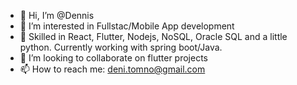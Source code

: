 - 👋 Hi, I’m @Dennis
- 👀 I’m interested in Fullstac/Mobile App development
- 🌱 Skilled in React, Flutter, Nodejs, NoSQL, Oracle SQL and a little python. Currently working with spring boot/Java.
- 💞️ I’m looking to collaborate on flutter projects
- 📫 How to reach me: deni.tomno@gmail.com
